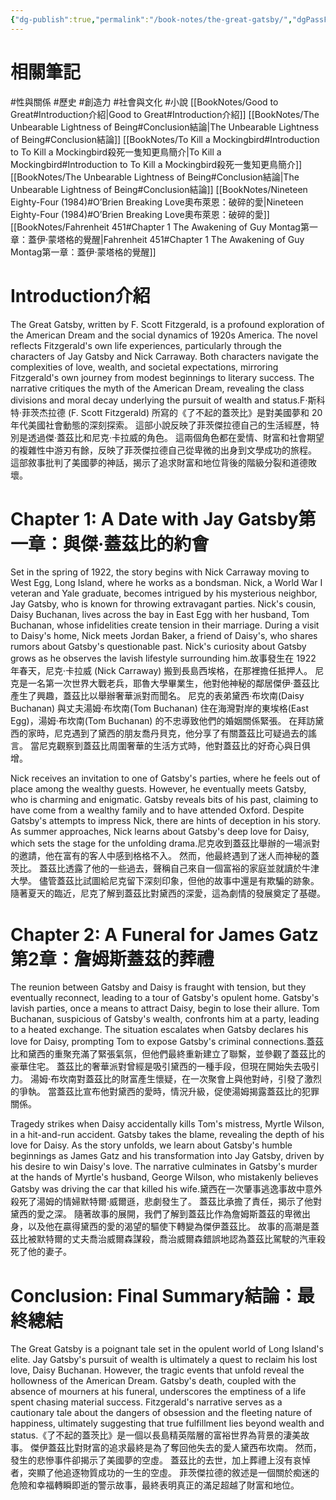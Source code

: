 ```yaml
---
{"dg-publish":true,"permalink":"/book-notes/the-great-gatsby/","dgPassFrontmatter":true,"created":"2024-11-24T10:41:52.701+08:00","updated":"2024-11-28T00:51:59.587+08:00"}
---
```


# 相關筆記
#性與關係 #歷史 #創造力 #社會與文化 #小說 
[[BookNotes/Good to Great#Introduction介紹\|Good to Great#Introduction介紹]]
[[BookNotes/The Unbearable Lightness of Being#Conclusion結論\|The Unbearable Lightness of Being#Conclusion結論]]
[[BookNotes/To Kill a Mockingbird#Introduction to To Kill a Mockingbird殺死一隻知更鳥簡介\|To Kill a Mockingbird#Introduction to To Kill a Mockingbird殺死一隻知更鳥簡介]]
[[BookNotes/The Unbearable Lightness of Being#Conclusion結論\|The Unbearable Lightness of Being#Conclusion結論]]
[[BookNotes/Nineteen Eighty-Four (1984)#O’Brien Breaking Love奧布萊恩：破碎的愛\|Nineteen Eighty-Four (1984)#O’Brien Breaking Love奧布萊恩：破碎的愛]]
[[BookNotes/Fahrenheit 451#Chapter 1 The Awakening of Guy Montag第一章：蓋伊‧蒙塔格的覺醒\|Fahrenheit 451#Chapter 1 The Awakening of Guy Montag第一章：蓋伊‧蒙塔格的覺醒]]
# Introduction介紹

The Great Gatsby, written by F. Scott Fitzgerald, is a profound exploration of the American Dream and the social dynamics of 1920s America. The novel reflects Fitzgerald's own life experiences, particularly through the characters of Jay Gatsby and Nick Carraway. Both characters navigate the complexities of love, wealth, and societal expectations, mirroring Fitzgerald's own journey from modest beginnings to literary success. The narrative critiques the myth of the American Dream, revealing the class divisions and moral decay underlying the pursuit of wealth and status.F·斯科特·菲茨杰拉德 (F. Scott Fitzgerald) 所寫的《了不起的蓋茨比》是對美國夢和 20 年代美國社會動態的深刻探索。 這部小說反映了菲茨傑拉德自己的生活經歷，特別是透過傑·蓋茲比和尼克·卡拉威的角色。 這兩個角色都在愛情、財富和社會期望的複雜性中游刃有餘，反映了菲茨傑拉德自己從卑微的出身到文學成功的旅程。 這部敘事批判了美國夢的神話，揭示了追求財富和地位背後的階級分裂和道德敗壞。

# Chapter 1: A Date with Jay Gatsby第一章：與傑·蓋茲比的約會

Set in the spring of 1922, the story begins with Nick Carraway moving to West Egg, Long Island, where he works as a bondsman. Nick, a World War I veteran and Yale graduate, becomes intrigued by his mysterious neighbor, Jay Gatsby, who is known for throwing extravagant parties. Nick's cousin, Daisy Buchanan, lives across the bay in East Egg with her husband, Tom Buchanan, whose infidelities create tension in their marriage. During a visit to Daisy's home, Nick meets Jordan Baker, a friend of Daisy's, who shares rumors about Gatsby's questionable past. Nick's curiosity about Gatsby grows as he observes the lavish lifestyle surrounding him.故事發生在 1922 年春天，尼克·卡拉威 (Nick Carraway) 搬到長島西埃格，在那裡擔任抵押人。 尼克是一名第一次世界大戰老兵，耶魯大學畢業生，他對他神秘的鄰居傑伊·蓋茲比產生了興趣，蓋茲比以舉辦奢華派對而聞名。 尼克的表弟黛西·布坎南(Daisy Buchanan) 與丈夫湯姆·布坎南(Tom Buchanan) 住在海灣對岸的東埃格(East Egg)，湯姆·布坎南(Tom Buchanan) 的不忠導致他們的婚姻關係緊張。 在拜訪黛西的家時，尼克遇到了黛西的朋友喬丹貝克，他分享了有關蓋茲比可疑過去的謠言。 當尼克觀察到蓋茲比周圍奢華的生活方式時，他對蓋茲比的好奇心與日俱增。

Nick receives an invitation to one of Gatsby's parties, where he feels out of place among the wealthy guests. However, he eventually meets Gatsby, who is charming and enigmatic. Gatsby reveals bits of his past, claiming to have come from a wealthy family and to have attended Oxford. Despite Gatsby's attempts to impress Nick, there are hints of deception in his story. As summer approaches, Nick learns about Gatsby's deep love for Daisy, which sets the stage for the unfolding drama.尼克收到蓋茲比舉辦的一場派對的邀請，他在富有的客人中感到格格不入。 然而，他最終遇到了迷人而神秘的蓋茨比。 蓋茲比透露了他的一些過去，聲稱自己來自一個富裕的家庭並就讀於牛津大學。 儘管蓋茲比試圖給尼克留下深刻印象，但他的故事中還是有欺騙的跡象。 隨著夏天的臨近，尼克了解到蓋茲比對黛西的深愛，這為劇情的發展奠定了基礎。

# Chapter 2: A Funeral for James Gatz第2章：詹姆斯蓋茲的葬禮

The reunion between Gatsby and Daisy is fraught with tension, but they eventually reconnect, leading to a tour of Gatsby's opulent home. Gatsby's lavish parties, once a means to attract Daisy, begin to lose their allure. Tom Buchanan, suspicious of Gatsby's wealth, confronts him at a party, leading to a heated exchange. The situation escalates when Gatsby declares his love for Daisy, prompting Tom to expose Gatsby's criminal connections.蓋茲比和黛西的重聚充滿了緊張氣氛，但他們最終重新建立了聯繫，並參觀了蓋茲比的豪華住宅。 蓋茲比的奢華派對曾經是吸引黛西的一種手段，但現在開始失去吸引力。 湯姆·布坎南對蓋茲比的財富產生懷疑，在一次聚會上與他對峙，引發了激烈的爭執。 當蓋茲比宣布他對黛西的愛時，情況升級，促使湯姆揭露蓋茲比的犯罪關係。

Tragedy strikes when Daisy accidentally kills Tom's mistress, Myrtle Wilson, in a hit-and-run accident. Gatsby takes the blame, revealing the depth of his love for Daisy. As the story unfolds, we learn about Gatsby's humble beginnings as James Gatz and his transformation into Jay Gatsby, driven by his desire to win Daisy's love. The narrative culminates in Gatsby's murder at the hands of Myrtle's husband, George Wilson, who mistakenly believes Gatsby was driving the car that killed his wife.黛西在一次肇事逃逸事故中意外殺死了湯姆的情婦默特爾·威爾遜，悲劇發生了。 蓋茲比承擔了責任，揭示了他對黛西的愛之深。 隨著故事的展開，我們了解到蓋茲比作為詹姆斯蓋茲的卑微出身，以及他在贏得黛西的愛的渴望的驅使下轉變為傑伊蓋茲比。 故事的高潮是蓋茲比被默特爾的丈夫喬治威爾森謀殺，喬治威爾森錯誤地認為蓋茲比駕駛的汽車殺死了他的妻子。

# Conclusion: Final Summary結論：最終總結

The Great Gatsby is a poignant tale set in the opulent world of Long Island's elite. Jay Gatsby's pursuit of wealth is ultimately a quest to reclaim his lost love, Daisy Buchanan. However, the tragic events that unfold reveal the hollowness of the American Dream. Gatsby's death, coupled with the absence of mourners at his funeral, underscores the emptiness of a life spent chasing material success. Fitzgerald's narrative serves as a cautionary tale about the dangers of obsession and the fleeting nature of happiness, ultimately suggesting that true fulfillment lies beyond wealth and status.《了不起的蓋茨比》是一個以長島精英階層的富裕世界為背景的淒美故事。 傑伊蓋茲比對財富的追求最終是為了奪回他失去的愛人黛西布坎南。 然而，發生的悲慘事件卻揭示了美國夢的空虛。 蓋茲比的去世，加上葬禮上沒有哀悼者，突顯了他追逐物質成功的一生的空虛。 菲茨傑拉德的敘述是一個關於痴迷的危險和幸福轉瞬即逝的警示故事，最終表明真正的滿足超越了財富和地位。